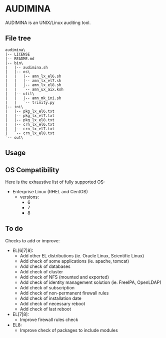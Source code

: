 # AUDIMINA

AUDIMINA is an UNIX/Linux auditing tool.

## File tree

```
audimina\
|-- LICENSE
|-- README.md
|-- bin\
|   |-- audimina.sh
|   |-- os\
|   |   |-- amn_lx_el6.sh
|   |   |-- amn_lx_el7.sh
|   |   |-- amn_lx_el8.sh
|   |   `-- amn_ux_aix.ksh
|   |-- util\
|   |   |-- amn_mk_ini.sh
|   |   `-- trinity.py
|-- ini\
|   |-- pkg_lx_el6.txt
|   |-- pkg_lx_el7.txt
|   |-- pkg_lx_el8.txt
|   |-- crn_lx_el6.txt
|   |-- crn_lx_el7.txt
|   `-- crn_lx_el8.txt
`-- out\
```

## Usage

## OS Compatibility

Here is the exhaustive list of fully supported OS:

* Enterprise Linux (RHEL and CentOS)
  - versions:
    + 6
    + 7
    + 8

## To do

Checks to add or improve:

* EL[6|7|8]:
  - Add other EL distributions (ie. Oracle Linux, Scientific Linux)
  - Add check of some applications (ie. apache, tomcat)
  - Add check of databases
  - Add check of cluster
  - Add check of NFS (mounted and exported)
  - Add check of identity management solution (ie. FreeIPA, OpenLDAP)
  - Add check of subscription
  - Add check of non-permanent firewall rules
  - Add check of installation date
  - Add check of necessary reboot
  - Add check of last reboot
* EL[7|8]:
  - Improve firewall rules check
* EL8:
  - Improve check of packages to include modules
